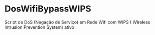 # DosWifiBypassWIPS
Script de DoS (Negação de Serviço) em Rede Wifi com WIPS ( Wireless Intrusion Prevention System) ativo
